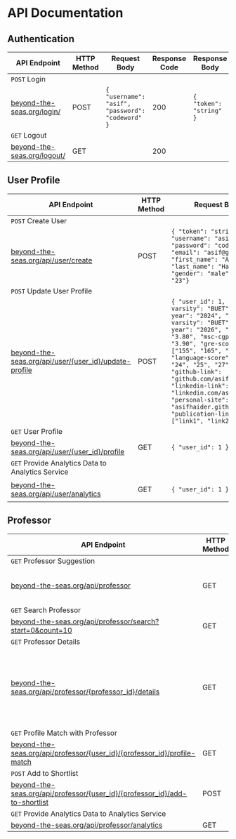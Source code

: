 # API Documentation

<!-- create tables for api documentation -->

## Authentication

| API Endpoint | HTTP Method | Request Body | Response Code | Response Body |
| --- | --- | --- | --- | --- |
| ```POST``` Login | | | | |
| [beyond-the-seas.org/login/]() | POST | ```{ "username": "asif", "password": "codeword" }``` | 200 | ```{ "token": "string" }``` |
| ```GET``` Logout | | | | |
| [beyond-the-seas.org/logout/]() | GET | | 200 | |


## User Profile
<!-- API endpoint format: beyond-the-seas.org/api/user/ -->
<!-- Beutify the response body so that it looks like JSON format -->

| API Endpoint | HTTP Method | Request Body | Response Code | Response Body |
| --- | --- | --- | --- | --- |
| ```POST``` Create User | | | | |
| [beyond-the-seas.org/api/user/create]() | POST | ```{ "token": "string", "username": "asif", "password": "codeword", "email": "asif@gmail.com", "first_name": "Asif", "last_name": "Haider", "gender": "male", "age": "23"}``` | 201 | ``` { "profile": {} } ``` |
| ```POST``` Update User Profile | | | | |
| [beyond-the-seas.org/api/user/{user_id}/update-profile]() | POST | ``` { "user_id": 1, "bsc-varsity": "BUET", "bsc-year": "2024", "msc-varsity": "BUET", "msc-year": "2026", "bsc-cgpa": "3.80", "msc-cgpa": "3.90", "gre-score": ["155", "165", "4.0"], "language-score": ["23", "24", "25", "27"], "github-link": "github.com/asifhaider", "linkedin-link": "linkedin.com/asifhaider", "personal-site": "asifhaider.github.io", "publication-link": ["link1", "link2"] } ``` | 200 | ``` { "profile": {} } ``` |
| ```GET``` User Profile | | | | |
| [beyond-the-seas.org/api/user/{user_id}/profile]() | GET | ```{ "user_id": 1 }``` | 200 | ```{ "profile": {} }``` |
| ```GET``` Provide Analytics Data to Analytics Service | | | | |
| [beyond-the-seas.org/api/user/analytics]() | GET | ```{ "user_id": 1 }``` | 200 | ```{ "analytics": {} }``` |

## Professor
<!-- API endpoint format: beyond-the-seas.org/api/professor/ -->

| API Endpoint | HTTP Method | Request Body | Response Code | Response Body |
| --- | --- | --- | --- | --- |
| ```GET``` Professor Suggestion | | | | |
| [beyond-the-seas.org/api/professor]() | GET | ```{ "area_of_interest": ["Big Data Analytics", "Data Science"] }``` | 200 | ```{ "professors": [] }``` |
| ```GET``` Search Professor | | | | |
| [beyond-the-seas.org/api/professor/search?start=0&count=10]() | GET | ```{ "keyword": "Texas" }``` | 200 | ```{ "professors": [] }``` |
| ```GET``` Professor Details | | | | |
| [beyond-the-seas.org/api/professor/{professor_id}/details]() | GET | ```{ "professor_id": 3 }``` | 200 | ```{ "professor": {"name": "Latifur Khan", "designation": "Professor", "department": "Computer Science", "university": "University of Texas at Dallas", "research-area": ["Big Data", "Data Streams", "Cyber Security"], "email": "khan@utdallas.edu", "address": "3322 ECSS, Dallas, TX, USA", "website": "https://cs.utdallas.edu/people/faculty/khan-latifur/", "scholar-info": ["14004", "65"], "funding-opportunity": [], "ongoing-projects": [], "feedback": []}``` |
| ```GET``` Profile Match with Professor | | | | |
| [beyond-the-seas.org/api/professor/{user_id}/{professor_id}/profile-match]() | GET | ```{ "user_id": 1, "professor_id": 3 }``` | 200 | ```{ "result": {} }``` |
| ```POST``` Add to Shortlist | | | | |
| [beyond-the-seas.org/api/professor/{user_id}/{professor_id}/add-to-shortlist]() | POST | ```{ "user_id": 1, "professor_id": 3 }``` | 201 | ```{ "professor_list": {} }``` |
| ```GET``` Provide Analytics Data to Analytics Service | | | | |
| [beyond-the-seas.org/api/professor/analytics]() | GET | ```{}``` | 200 | ```{ "analytics": {} }``` |


